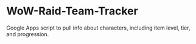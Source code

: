 # WoW-Raid-Team-Tracker
Google Apps script to pull info about characters, including item level, tier, and progression.
